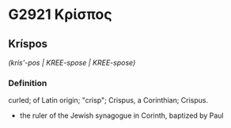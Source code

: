 # G2921 Κρίσπος

## Kríspos

_(kris'-pos | KREE-spose | KREE-spose)_

### Definition

curled; of Latin origin; "crisp"; Crispus, a Corinthian; Crispus.

- the ruler of the Jewish synagogue in Corinth, baptized by Paul

